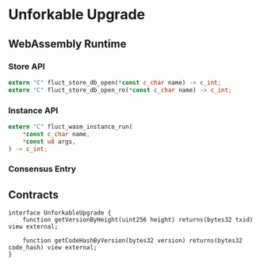 # Unforkable Upgrade

## WebAssembly Runtime

### Store API

```rust
extern "C" fluct_store_db_open(*const c_char name) -> c_int;
extern "C" fluct_store_db_open_ro(*const c_char name) -> c_int;
```

### Instance API

```rust
extern "C" fluct_wasm_instance_run(
    *const c_char name,
    *const u8 args,
) -> c_int;
```

### Consensus Entry

## Contracts

```solidity
interface UnforkableUpgrade {
    function getVersionByHeight(uint256 height) returns(bytes32 txid) view external;

    function getCodeHashByVersion(bytes32 version) returns(bytes32 code_hash) view external;
}
```


